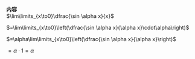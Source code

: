 **内容**  
$\lim\limits_{x\to0}\dfrac{\sin \alpha x}{x}$  
  
$=\lim\limits_{x\to0}\left(\dfrac{\sin \alpha x}{\alpha x}\cdot\alpha\right)$  
  
$=\alpha\lim\limits_{x\to0}\left(\dfrac{\sin \alpha x}{\alpha x}\right)$  
  
$=\alpha\cdot1=\alpha$  
